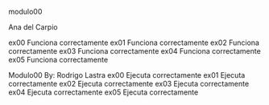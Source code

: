 modulo00

Ana del Carpio

ex00 Funciona correctamente
ex01 Funciona correctamente
ex02 Funciona correctamente
ex03 Funciona correctamente
ex04 Funciona correctamente
ex05 Funciona correctamente



Modulo00
By: Rodrigo Lastra
ex00 Ejecuta correctamente
ex01 Ejecuta correctamente
ex02 Ejecuta correctamente
ex03 Ejecuta correctamente
ex04 Ejecuta correctamente
ex05 Ejecuta correctamente